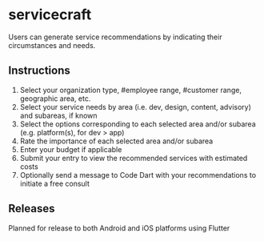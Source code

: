 ﻿# servicecraft

Users can generate service recommendations by indicating their circumstances and needs.

## Instructions

1. Select your organization type, #employee range, #customer range, geographic area, etc.
2. Select your service needs by area (i.e. dev, design, content, advisory) and subareas, if known
3. Select the options corresponding to each selected area and/or subarea (e.g. platform(s), for dev > app)
4. Rate the importance of each selected area and/or subarea
5. Enter your budget if applicable
6. Submit your entry to view the recommended services with estimated costs
7. Optionally send a message to Code Dart with your recommendations to initiate a free consult

## Releases

Planned for release to both Android and iOS platforms using Flutter